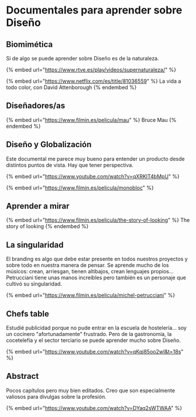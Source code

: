# Documentales para aprender sobre Diseño

## Biomimética

Si de algo se puede aprender sobre Diseño es de la naturaleza.

{% embed url="https://www.rtve.es/play/videos/supernaturaleza/" %}

{% embed url="https://www.netflix.com/es/title/81036559" %}
La vida a todo color, con David Attenborough
{% endembed %}

## Diseñadores/as

{% embed url="https://www.filmin.es/pelicula/mau" %}
Bruce Mau
{% endembed %}

## Diseño y Globalización

Este documental me parece muy bueno para entender un producto desde distintos puntos de vista. Hay que tener perspectiva.

{% embed url="https://www.youtube.com/watch?v=qXRKlT4bMpU" %}

{% embed url="https://www.filmin.es/pelicula/monobloc" %}

## Aprender a mirar

{% embed url="https://www.filmin.es/pelicula/the-story-of-looking" %}
The story of looking
{% endembed %}

## La singularidad

El branding es algo que debe estar presente en todos nuestros proyectos y sobre todo en nuestra manera de pensar. Se aprende mucho de los músicos: crean, arriesgan, tienen altibajos, crean lenguajes propios… Petrucciani tiene unas manos increíbles pero también es un personaje que cultivó su singularidad.

{% embed url="https://www.filmin.es/pelicula/michel-petrucciani" %}

## Chefs table

Estudié publicidad porque no pude entrar en la escuela de hostelería… soy un cocinero "afortunadamente" frustrado. Pero de la gastronomía, la cocetelefía y el sector terciario se puede aprender mucho sobre Diseño.

{% embed url="https://www.youtube.com/watch?v=qKqj85oo2wI&t=18s" %}

## Abstract

Pocos capítulos pero muy bien editados. Creo que son especialmente valiosos para divulgas sobre la profesión.

{% embed url="https://www.youtube.com/watch?v=DYaq2sWTWAA" %}
